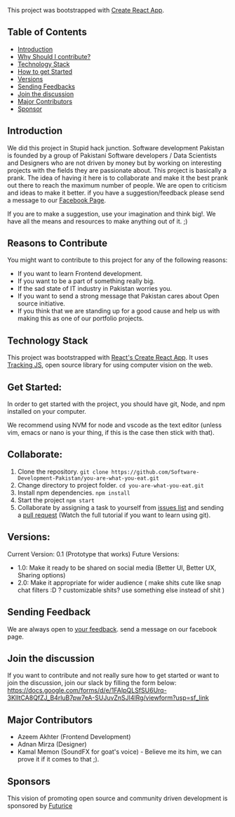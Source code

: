 This project was bootstrapped with [Create React App](https://github.com/facebookincubator/create-react-app).
## Table of Contents
- [Introduction](#introduction)
- [Why Should I contribute?](#reasons-to-contribute)
- [Technology Stack](#technology-stack)
- [How to get Started](#get-started)
- [Versions](#Versions)
- [Sending Feedbacks](#sending-feedbacks)
- [Join the discussion](#Join-the-discussion)
- [Major Contributors](#major-contributors)
- [Sponsor](#Sponsor)


## Introduction
We did this project in Stupid hack junction. Software development Pakistan is founded by a group of Pakistani Software developers / Data Scientists and Designers who are not driven by money but by working on interesting projects with the fields they are passionate about. 
This project is basically a prank. The idea of having it here is to collaborate and make it the best prank out there to reach the maximum number of people. We are open to criticism and ideas to make it better. if you have a suggestion/feedback please send a message to our [Facebook Page](https://www.facebook.com/Software-Development-Pakistan-415204205574372/). 

If you are to make a suggestion, use your imagination and think big!. We have all the means and resources to make anything out of it. ;) 

## Reasons to Contribute
You might want to contribute to this project for any of the following reasons:
- If you want to learn Frontend development.
- If you want to be a part of something really big.
- If the sad state of IT industry in Pakistan worries you.
- If you want to send a strong message that Pakistan cares about Open source initiative.
- If you think that we are standing up for a good cause and help us with making this as one of our portfolio projects.

## Technology Stack
This project was bootstrapped with [React's Create React App](https://github.com/facebookincubator/create-react-app).
It uses [Tracking JS](https://trackingjs.com/), open source library for using computer vision on the web.

## Get Started:
In order to get started with the project, you should have git, Node, and npm installed on your computer. 

We recommend using NVM for node and vscode as the text editor (unless vim, emacs or nano is your thing, if this is the case then stick with that). 

## Collaborate:
1. Clone the repository.
  `git clone https://github.com/Software-Development-Pakistan/you-are-what-you-eat.git` 
2. Change directory to project folder.
  `cd you-are-what-you-eat.git`
3. Install npm dependencies.
  `npm install`
4. Start the project
  `npm start`
5. Collaborate by assigning a task to yourself from [issues list](https://github.com/Software-Development-Pakistan/you-are-what-you-eat/issues) and sending a [pull request](https://www.youtube.com/watch?v=FQsBmnZvBdc) (Watch the full tutorial if you want to learn using git).

## Versions: 
Current Version: 0.1 (Prototype that works)
Future Versions: 
- 1.0: Make it ready to be shared on social media (Better UI, Better UX, Sharing options)
- 2.0: Make it appropriate for wider audience ( make shits cute like snap chat filters :D ? customizable shits? use something else instead of shit )

## Sending Feedback

We are always open to [your feedback](https://www.facebook.com/Software-Development-Pakistan-415204205574372/). send a message on our facebook page.

## Join the discussion
If you want to contribute and not really sure how to get started or want to join the discussion, join our slack by filling the form below: 
https://docs.google.com/forms/d/e/1FAIpQLSfSU6Urq-3KIItCA8QfZJ_B4rluB7pw7eA-SUJuvZnSJl4lRg/viewform?usp=sf_link

## Major Contributors
- Azeem Akhter (Frontend Development)
- Adnan Mirza (Designer)
- Kamal Memon (SoundFX for goat's voice) - Believe me its him, we can prove it if it comes to that ;).

## Sponsors 
This vision of promoting open source and community driven development is sponsored by [Futurice](https://www.futurice.com)

